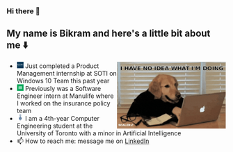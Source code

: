 ### Hi there 👋
## My name is Bikram and here's a little bit about me ⬇️
<img align="right" alt="GIF" width=250 src="https://github.com/bikramjitnarwal/bikramjitnarwal/blob/main/static/codingMeme.gif" />


- <img src="static/soti-logo.jpg" width=15> Just completed a Product Management internship at SOTI on Windows 10 Team this past year
- <img src="static/Manulife logo.png" width=15> Previously was a Software Engineer intern at Manulife where I worked on the insurance policy team 
- <img src="static/uoftlogo.png" width=15> I am a 4th-year Computer Engineering student at the University of Toronto with a minor in Artificial Intelligence 
- 📫 How to reach me: message me on [LinkedIn](https://www.linkedin.com/in/bikramjitnarwal/)

<!--
**bikramjitnarwal/bikramjitnarwal** is a ✨ _special_ ✨ repository because its `README.md` (this file) appears on your GitHub profile.

Here are some ideas to get you started:

- 🔭 I’m currently working on ...
- 🌱 I’m currently learning ...
- 👯 I’m looking to collaborate on ...
- 🤔 I’m looking for help with ...
- 💬 Ask me about ...
- 📫 How to reach me: ...
- 😄 Pronouns: ...
- ⚡ Fun fact: ...
-->
